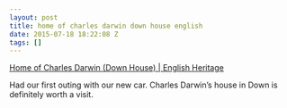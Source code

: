 ```yaml
---
layout: post
title: home of charles darwin down house english
date: 2015-07-18 18:22:08 Z
tags: []
---
```

[Home of Charles Darwin (Down House) | English Heritage](http://www.english-heritage.org.uk/visit/places/home-of-charles-darwin-down-house)

Had our first outing with our new car. Charles Darwin’s house in Down is definitely worth a visit.
